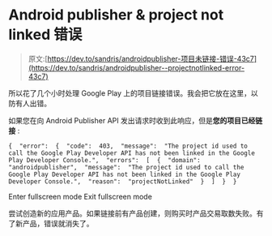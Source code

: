 # Android publisher & project not linked 错误

> 原文:[https://dev.to/sandris/androidpublisher-项目未链接-错误-43c7](https://dev.to/sandris/androidpublisher--projectnotlinked-error-43c7)

所以花了几个小时处理 Google Play 上的项目链接错误。我会把它放在这里，以防有人出错。

如果您在向 Android Publisher API 发出请求时收到此响应，但是**您的项目已经链接** :

```
{  "error":  {  "code":  403,  "message":  "The project id used to call the Google Play Developer API has not been linked in the Google Play Developer Console.",  "errors":  [  {  "domain":  "androidpublisher",  "message":  "The project id used to call the Google Play Developer API has not been linked in the Google Play Developer Console.",  "reason":  "projectNotLinked"  }  ]  }  } 
```

Enter fullscreen mode Exit fullscreen mode

尝试创造新的应用产品。如果链接前有产品创建，则购买时产品交易取数失败。有了新产品，错误就消失了。